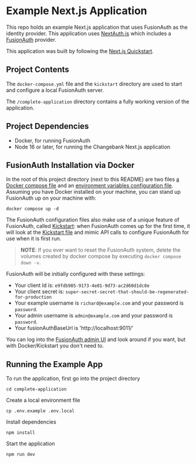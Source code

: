 # Example Next.js Application

This repo holds an example Next.js application that uses FusionAuth as the identity provider.
This application uses [NextAuth.js](https://next-auth.js.org/) which includes a [FusionAuth](https://next-auth.js.org/providers/fusionauth) provider.

This application was built by following the [Next.js Quickstart](https://fusionauth.io/docs/quickstarts/quickstart-javascript-nextjs-web/).

## Project Contents

The `docker-compose.yml` file and the `kickstart` directory are used to start and configure a local FusionAuth server.

The `/complete-application` directory contains a fully working version of the application.

## Project Dependencies

- Docker, for running FusionAuth
- Node 16 or later, for running the Changebank Next.js application

## FusionAuth Installation via Docker

In the root of this project directory (next to this README) are two files [a Docker compose file](./docker-compose.yml) and an [environment variables configuration file](./.env). Assuming you have Docker installed on your machine, you can stand up FusionAuth up on your machine with:

```
docker compose up -d
```

The FusionAuth configuration files also make use of a unique feature of FusionAuth, called [Kickstart](https://fusionauth.io/docs/v1/tech/installation-guide/kickstart): when FusionAuth comes up for the first time, it will look at the [Kickstart file](./kickstart/kickstart.json) and mimic API calls to configure FusionAuth for use when it is first run. 

> **NOTE**: If you ever want to reset the FusionAuth system, delete the volumes created by docker compose by executing `docker compose down -v`. 

FusionAuth will be initially configured with these settings:

* Your client Id is: `e9fdb985-9173-4e01-9d73-ac2d60d1dc8e`
* Your client secret is: `super-secret-secret-that-should-be-regenerated-for-production`
* Your example username is `richard@example.com` and your password is `password`.
* Your admin username is `admin@example.com` and your password is `password`.
* Your fusionAuthBaseUrl is 'http://localhost:9011/'

You can log into the [FusionAuth admin UI](http://localhost:9011/admin) and look around if you want, but with Docker/Kickstart you don't need to.

## Running the Example App

To run the application, first go into the project directory

```shell
cd complete-application
```

Create a local environment file

```shell
cp .env.example .env.local
```

Install dependencies

```shell
npm install
```

Start the application

```shell
npm run dev
```
